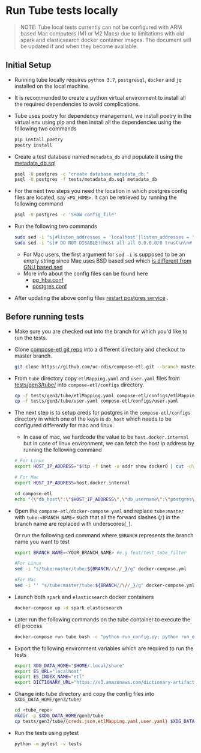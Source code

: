 # Run Tube tests locally

> NOTE: Tube local tests currently can not be configured with ARM based Mac computers (M1 or M2 Macs) due to limitations with old spark and elasticsearch docker container images. The document will be updated if and when they become available.

## Initial Setup
* Running tube locally requires `python 3.7`, `postgresql`, `docker` and `jq` installed on the local machine.
*  It is recommended to create a python virtual environment to install all the required dependencies to avoid complications.
* Tube uses poetry for dependency management, we install poetry in the virtual env using pip and then install all the dependencies using the following two commands
    ```bash 
    pip install poetry
    poetry install
    ```

* Create a test database named `metadata_db` and populate it using the [metadata_db.sql](../tests/metadata_db.sql)
    ```bash 
    psql -U postgres -c "create database metadata_db;"
    psql -U postgres -f tests/metadata_db.sql metadata_db
    ```
* For the next two steps you need the location in which postgres config files are located, say `<PG_HOME>`. It can be retrieved by running the following command 
    ```bash 
    psql -U postgres -c 'SHOW config_file'
    ```
* Run the following two commands
    ```bash
    sudo sed -i "s|#listen_addresses = 'localhost'|listen_addresses = '*'|g" <PG_HOME>/postgresql.conf
    sudo sed -i "s|# DO NOT DISABLE!|host all all 0.0.0.0/0 trust\n\n# DO NOT DISABLE!|g" <PG_HOME>/pg_hba.conf
    ```
    * For Mac users, the first argument for `sed -i` is supposed to be an empty string since Mac uses BSD based sed which [is different from GNU based sed](https://unix.stackexchange.com/questions/401905/bsd-sed-vs-gnu-sed-and-i)
    * More info about the config files can be found here 
        * [pg_hba.conf](https://www.postgresql.org/docs/8.2/auth-pg-hba-conf.html)
        * [postgres.conf](https://www.postgresql.org/docs/8.2/runtime-config-connection.html)
* After updating the above config files [restart postgres service](https://sqlserverguides.com/restart-postgres/) .



## Before running tests 

* Make sure you are checked out into the branch for which you'd like to run the tests. 
* Clone [compose-etl git repo](https://github.com/uc-cdis/compose-etl.git) into a different directory and checkout to master branch.
    ```bash
    git clone https://github.com/uc-cdis/compose-etl.git --branch master --single-branch
    ```
* From `tube` directory copy `etlMapping.yaml` and `user.yaml` files from [tests/gen3/tube/](../tests/gen3/tube) into `compose-etl/configs` directory.
    ```bash
    cp -f tests/gen3/tube/etlMapping.yaml compose-etl/configs/etlMapping.yaml
    cp -f tests/gen3/tube/user.yaml compose-etl/configs/user.yaml
    ```
* The next step is to setup creds for postgres in the `compose-etl/configs` directory in which one of the keys is `db_host` which needs to be configured differently for mac and linux. 

    * In case of mac, we hardcode the value to be `host.docker.internal` but in case of linux environment, we can fetch the host ip address by running the following command
    ```bash
    # For Linux
    export HOST_IP_ADDRESS="$(ip -f inet -o addr show docker0 | cut -d\  -f 7 | cut -d/ -f 1)"

    # For Mac
    export HOST_IP_ADDRESS=host.docker.internal

    cd compose-etl
    echo "{\"db_host\":\"$HOST_IP_ADDRESS\",\"db_username\":\"postgres\",\"db_password\":\"postgres\",\"db_database\":\"metadata_db\"}" > configs/creds.json 
    ```
* Open the `compose-etl/docker-compose.yaml` and replace `tube:master` with `tube:<BRANCH_NAME>` such that all the forward slashes (`/`) in the branch name are replaced with underscores(`_`). 

    Or run the following sed command where `$BRANCH` represents the branch name you want to test
    ```bash
    export BRANCH_NAME=<YOUR_BRANCH_NAME> #e.g feat/test_tube_filter

    #For Linux
    sed -i "s/tube:master/tube:${BRANCH//\//_}/g" docker-compose.yml

    #For Mac
    sed -i '' "s/tube:master/tube:${BRANCH//\//_}/g" docker-compose.yml
    ```

* Launch both `spark` and `elasticsearch` docker containers 
    ```bash
    docker-compose up -d spark elasticsearch
    ```

* Later run the following commands on the tube container to execute the etl process
    ```bash
    docker-compose run tube bash -c "python run_config.py; python run_etl.py"
    ```

* Export the following environment variables which are required to run the tests
    ```bash
    export XDG_DATA_HOME="$HOME/.local/share"
    export ES_URL="localhost"
    export ES_INDEX_NAME="etl"
    export DICTIONARY_URL="https://s3.amazonaws.com/dictionary-artifacts/ndhdictionary/3.3.8/schema.json"
    ```

* Change into tube directory and copy the config files into `$XDG_DATA_HOME/gen3/tube/`
    ```bash
    cd <tube_repo>
    mkdir -p $XDG_DATA_HOME/gen3/tube
    cp tests/gen3/tube/{creds.json,etlMapping.yaml,user.yaml} $XDG_DATA_HOME/gen3/tube/
    ```

* Run the tests using pytest
    ```bash
    python -m pytest -v tests
    ```

